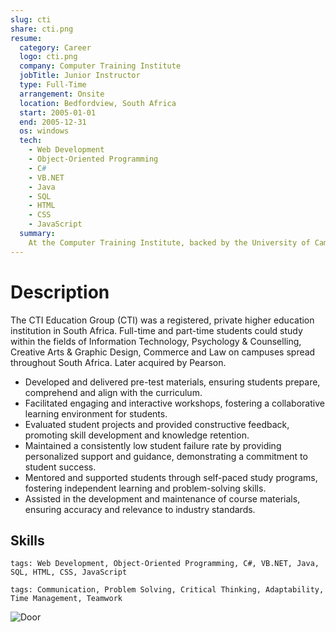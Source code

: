 ```yaml
---
slug: cti
share: cti.png
resume:
  category: Career
  logo: cti.png
  company: Computer Training Institute
  jobTitle: Junior Instructor
  type: Full-Time
  arrangement: Onsite
  location: Bedfordview, South Africa
  start: 2005-01-01
  end: 2005-12-31
  os: windows
  tech:
    - Web Development
    - Object-Oriented Programming
    - C#
    - VB.NET
    - Java
    - SQL
    - HTML
    - CSS
    - JavaScript
  summary:
    At the Computer Training Institute, backed by the University of Cambridge and later acquired by Pearson, I developed learning materials, facilitated interactive workshops, and provided personalized mentorship to students. My efforts in delivering relevant course content and offering dedicated support consistently fostered collaboration, skill development, and a notably low failure rate.
---
```


# Description

The CTI Education Group (CTI) was a registered, private higher education institution in South Africa.
Full-time and part-time students could study within the fields of Information Technology,
Psychology & Counselling, Creative Arts & Graphic Design, Commerce and Law on campuses spread throughout South Africa.
Later acquired by Pearson.

- Developed and delivered pre-test materials, ensuring students prepare, comprehend and align with the curriculum.
- Facilitated engaging and interactive workshops, fostering a collaborative learning environment for students.
- Evaluated student projects and provided constructive feedback, promoting skill development and knowledge retention.
- Maintained a consistently low student failure rate by providing personalized support and guidance, demonstrating a commitment to student success.
- Mentored and supported students through self-paced study programs, fostering independent learning and problem-solving skills.
- Assisted in the development and maintenance of course materials, ensuring accuracy and relevance to industry standards.

## Skills

`tags: Web Development, Object-Oriented Programming, C#, VB.NET, Java, SQL, HTML, CSS, JavaScript`

`tags: Communication, Problem Solving, Critical Thinking, Adaptability, Time Management, Teamwork`

![Door](https://fastly.4sqi.net/img/general/600x600/19998773_GyBuKJHNbTe6012z5_UYmHmnAJQ1maTQyPwEMh5f08A.jpg 'Door')
